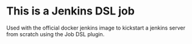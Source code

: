 # This is a Jenkins DSL job

Used with the official docker jenkins image
to kickstart a jenkins server from scratch using the Job DSL plugin.

